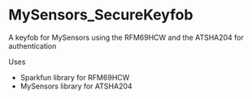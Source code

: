 # MySensors_SecureKeyfob
A keyfob for MySensors using the RFM69HCW and the ATSHA204 for authentication

Uses
* Sparkfun library for RFM69HCW
* MySensors library for ATSHA204
